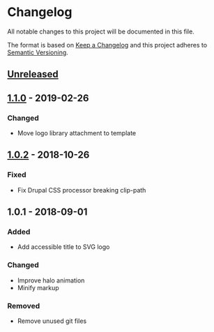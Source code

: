 Changelog
=========

All notable changes to this project will be documented in this file.

The format is based on [Keep a Changelog](http://keepachangelog.com/en/1.0.0/)
and this project adheres to [Semantic Versioning](http://semver.org/spec/v2.0.0.html).

[Unreleased]
------------

[1.1.0] - 2019-02-26
--------------------
### Changed
- Move logo library attachment to template

[1.0.2] - 2018-10-26
--------------------
### Fixed
- Fix Drupal CSS processor breaking clip-path

1.0.1 - 2018-09-01
------------------
### Added
- Add accessible title to SVG logo

### Changed
- Improve halo animation
- Minify markup

### Removed
- Remove unused git files

[Unreleased]: https://bitbucket.org/projectcosmic/cosmic_attribution/branches/compare/HEAD%250D1.1.0
[1.1.0]: https://bitbucket.org/projectcosmic/cosmic_attribution/branches/compare/1.1.0%250D1.0.2
[1.0.2]: https://bitbucket.org/projectcosmic/cosmic_attribution/branches/compare/1.0.2%250D1.0.1